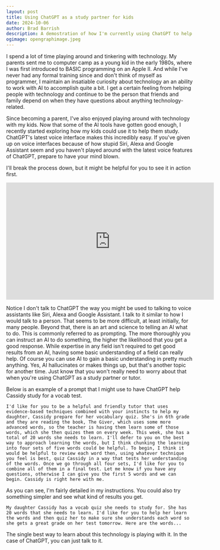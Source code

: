 ```yaml
---
layout: post
title: Using ChatGPT as a study partner for kids
date: 2024-10-06
author: Brad Barrish
description: A demostration of how I'm currently using ChatGPT to help my kids study for school quizes
ogimage: opengraphimage.jpeg
---
```


I spend a lot of time playing around and tinkering with technology. My parents sent me to computer camp as a young kid in the early 1980s, where I was first introduced to BASIC programming on an Apple II. And while I've never had any formal training since and don't think of myself as programmer, I maintain an insatiable curiosity about technology an an ability to work with AI to accomplish quite a bit. I get a certain feeling from helping people with technology and continue to be the person that friends and family depend on when they have questions about anything technology-related. 

Since becoming a parent, I've also enjoyed playing around with technology with my kids. Now that some of the AI tools have gotten good enough, I recently started exploring how my kids could use it to help them study. ChatGPT's latest voice interface makes this incredibly easy. If you've given up on voice interfaces because of how stupid Siri, Alexa and Google Assistant seem and you haven't played around with the latest voice features of ChatGPT, prepare to have your mind blown.

I'll break the process down, but it might be helpful for you to see it in action first.

<iframe width="560" height="315" src="https://www.youtube-nocookie.com/embed/nS0aGCyCToE?si=5nVlQ1E_zy5mvtw9" title="YouTube video player" frameborder="0" allow="accelerometer; autoplay; clipboard-write; encrypted-media; gyroscope; picture-in-picture; web-share" referrerpolicy="strict-origin-when-cross-origin" allowfullscreen></iframe>

Notice I don't talk to ChatGPT the way you might be used to talking to voice assistants like Siri, Alexa and Google Assistant. I talk to it similar to how I would talk to a person. That seems to be more difficult, at least initially, for many people. Beyond that, there is an art and science to telling an AI what to do. This is commonly referred to as prompting. The more thoroughly you can instruct an AI to do something, the higher the likelihood that you get a good response. While expertise in any field isn't required to get good results from an AI, having some basic understanding of a field can really help. Of course you can use AI to gain a basic understanding in pretty much anything. Yes, AI hallucinates or makes things up, but that's another topic for another time. Just know that you won't really need to worry about that when you're using ChatGPT as a study partner or tutor.

Below is an example of a prompt that I might use to have ChatGPT help Cassidy study for a vocab test.

```
I'd like for you to be a helpful and friendly tutor that uses evidence-based techniques combined with your instincts to help my daughter, Cassidy prepare for her vocabulary quiz. She's in 6th grade and they are reading the book, The Giver, which uses some more advanced words, so the teacher is having them learn some of those words, which she then quizes them on every week. This week, she has a total of 20 words she needs to learn. I'll defer to you on the best way to approach learning the words, but I think chunking the learning into four sets of five words could be helpful. To begin, I think it would be helpful to review each word then, using whatever technique you feel is best, quiz Cassidy in a way that tests her understanding of the words. Once we go through all four sets, I'd like for you to combine all of them in a final test. Let me know if you have any questions, otherwise I can give you the first 5 words and we can begin. Cassidy is right here with me. 
```

As you can see, I'm fairly detailed in my instructions. You could also try something simpler and see what kind of results you get.

```
My daughter Cassidy has a vocab quiz she needs to study for. She has 20 words that she needs to learn. I'd like for you to help her learn the words and then quiz her to make sure she understands each word so she gets a great grade on her test tomorrow. Here are the words...
```

The single best way to learn about this technology is playing with it. In the case of ChatGPT, you can just talk to it. 